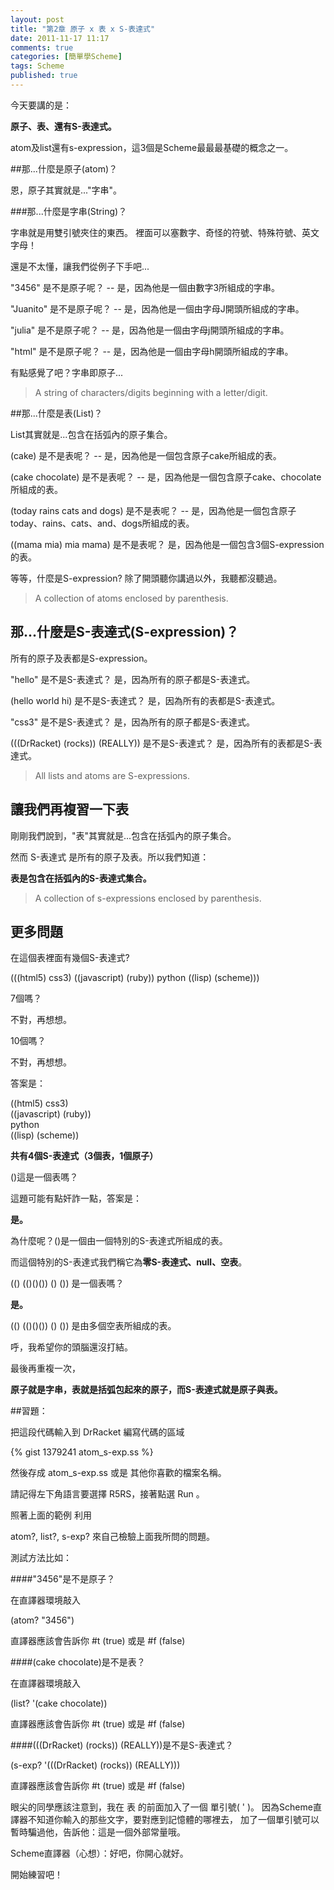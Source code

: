 ```yaml
---
layout: post
title: "第2章 原子 x 表 x S-表達式"
date: 2011-11-17 11:17
comments: true
categories: [簡單學Scheme]
tags: Scheme
published: true
---
```


今天要講的是：

<strong>原子、表、還有S-表達式。</strong>

atom及list還有s-expression，這3個是Scheme最最最基礎的概念之一。

##那...什麼是原子(atom)？

恩，原子其實就是..."字串"。   

<!--more-->

###那...什麼是字串(String)？

字串就是用雙引號夾住的東西。
裡面可以塞數字、奇怪的符號、特殊符號、英文字母！     

還是不太懂，讓我們從例子下手吧...

"3456" 是不是原子呢？ -- 是，因為他是一個由數字3所組成的字串。

"Juanito" 是不是原子呢？ -- 是，因為他是一個由字母J開頭所組成的字串。

"julia" 是不是原子呢？ -- 是，因為他是一個由字母j開頭所組成的字串。

"html" 是不是原子呢？ -- 是，因為他是一個由字母h開頭所組成的字串。

有點感覺了吧？字串即原子...

> A string of characters/digits beginning with a letter/digit.

##那...什麼是表(List)？

List其實就是...包含在括弧內的原子集合。

(cake) 是不是表呢？ -- 是，因為他是一個包含原子cake所組成的表。

(cake chocolate) 是不是表呢？ -- 是，因為他是一個包含原子cake、chocolate所組成的表。

(today rains cats and dogs) 是不是表呢？ -- 是，因為他是一個包含原子today、rains、cats、and、dogs所組成的表。

((mama mia) mia mama) 是不是表呢？ 是，因為他是一個包含3個S-expression的表。

等等，什麼是S-expression? 除了開頭聽你講過以外，我聽都沒聽過。 

> A collection of atoms enclosed by parenthesis.

## 那...什麼是S-表達式(S-expression)？

所有的原子及表都是S-expression。

"hello" 是不是S-表達式？ 是，因為所有的原子都是S-表達式。

(hello world hi)  是不是S-表達式？ 是，因為所有的表都是S-表達式。

"css3" 是不是S-表達式？ 是，因為所有的原子都是S-表達式。

(((DrRacket) (rocks)) (REALLY)) 是不是S-表達式？ 是，因為所有的表都是S-表達式。

> All lists and atoms are S-expressions.

## 讓我們再複習一下表

剛剛我們說到，"表"其實就是...包含在括弧內的原子集合。

然而 S-表達式 是所有的原子及表。所以我們知道：

<strong> 表是包含在括弧內的S-表達式集合。 </strong>

> A collection of s-expressions enclosed by parenthesis.

## 更多問題

在這個表裡面有幾個S-表達式?

(((html5) css3) ((javascript) (ruby)) python ((lisp) (scheme)))

7個嗎？



不對，再想想。

10個嗎？



不對，再想想。

答案是：

((html5) css3)    
((javascript) (ruby))     
python     
((lisp) (scheme))     

<strong>共有4個S-表達式（3個表，1個原子）</strong>


()這是一個表嗎？

這題可能有點奸詐一點，答案是：

<strong>是。</strong>

為什麼呢？()是一個由一個特別的S-表達式所組成的表。

而這個特別的S-表達式我們稱它為<strong>零S-表達式、null、空表</strong>。

    
(() (()()()) () ()) 是一個表嗎？

<strong>是。</strong>

(() (()()()) () ()) 是由多個空表所組成的表。



呼，我希望你的頭腦還沒打結。

最後再重複一次，

<strong>原子就是字串，表就是括弧包起來的原子，而S-表達式就是原子與表。</strong>




##習題：


把這段代碼輸入到 DrRacket 編寫代碼的區域


{% gist 1379241 atom_s-exp.ss %}


然後存成 atom_s-exp.ss 或是 其他你喜歡的檔案名稱。

請記得左下角語言要選擇 R5RS，接著點選 Run 。

照著上面的範例 利用

atom?, list?, s-exp? 來自己檢驗上面我所問的問題。

測試方法比如：

####"3456"是不是原子？

在直譯器環境敲入

(atom? "3456") 

直譯器應該會告訴你 #t (true) 或是 #f (false)


####(cake chocolate)是不是表？

在直譯器環境敲入

(list? '(cake chocolate))

直譯器應該會告訴你 #t (true) 或是 #f (false)


####(((DrRacket) (rocks)) (REALLY))是不是S-表達式？

(s-exp? '(((DrRacket) (rocks)) (REALLY)))

直譯器應該會告訴你 #t (true) 或是 #f (false)


眼尖的同學應該注意到，我在 表 的前面加入了一個 單引號( ' )。
因為Scheme直譯器不知道你輸入的那些文字，要對應到記憶體的哪裡去，
加了一個單引號可以暫時騙過他，告訴他：這是一個外部常量哦。

Scheme直譯器（心想）：好吧，你開心就好。

開始練習吧！


